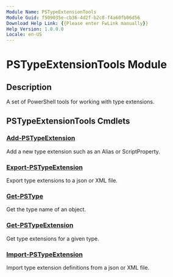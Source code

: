```yaml
---
Module Name: PSTypeExtensionTools
Module Guid: f509035e-cb36-4d2f-b2c8-f4a60fb06d56
Download Help Link: {{Please enter FwLink manually}}
Help Version: 1.0.0.0
Locale: en-US
---
```


# PSTypeExtensionTools Module
## Description
A set of PowerShell tools for working with type extensions.

## PSTypeExtensionTools Cmdlets
### [Add-PSTypeExtension](Add-PSTypeExtension.md)
Add a new type extension such as an Alias or ScriptProperty.

### [Export-PSTypeExtension](Export-PSTypeExtension.md)
Export type extensions to a json or XML file.

### [Get-PSType](Get-PSType.md)
Get the type name of an object.

### [Get-PSTypeExtension](Get-PSTypeExtension.md)
Get type extensions for a given type.

### [Import-PSTypeExtension](Import-PSTypeExtension.md)
Import type extension definitions from a json or XML file.

